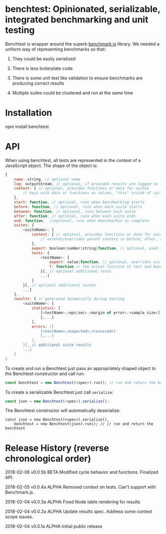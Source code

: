 # benchtest: Opinionated, serializable, integrated benchmarking and unit testing

Benchtest is wrapper around the superb [benchmark.js](https://github.com/bestiejs/benchmark.js) library. We needed a uniform way of representing benchmarks so that:

1) They could be easily serialized

2) There is less boilerplate code

3) There is some unit test like validation to ensure benchmarks are producing correct results

4) Multiple suites could be clustered and run at the same time

# Installation

npm install benchtest

# API

When using benchtest, all tests are represented in the context of a JavaScript object. The shape of the object is:

```javascript
{
	name: string, // optional name
	log: outputStream, // optional, if provided results are logged to the stream
	context: { // optional, provides functions or data for suites
		// keys with data or functions as values, "this" inside of cycle and test functions
	},
	start: function, // optional, runs when benchmarking starts
	before: function, // optional, runs when each suite starts
	between: function, // optional, runs between each suite
	after: function, // optional, runs when each suite ends
	end: function,  //optional, runs when benchmarkin is complete
	suites: {
		<suiteName>: {
			context: { // optional, provides functions or data for suiteName
				// extends/overrides parent context in before, after, and test functions
			},
			expect: boolean|number|string|function, // optional, used to verify tests return correct value
			tests: {
				<testName>: {
					expect: value|function, // optional, overrides suite expect
					f: function // the actual function to test and benchmark
				}[, // optional additional tests
				...]
			}
		}[, // optional additional suites
		...]
	},
	results: { // generated dynamically during testing
		<suiteName>: {
			statistics: [
				[<testName>,<ops/sec>,<margin of error>,<sample size>]
				[,...]
			],
			errors: /[
				[<testName>,<expected>,<received>]
				[,...]
			],
		}[, // additional suite results
		...]
	}
}
```

To create and run a Benchtest just pass an appropriately shaped object to the Benchtest constructor and call run:

```javascript
const benchtest = new Benchtest(<spec>).run(); // run and return the benchtest
```

To create a serializable Benchtest just call `serialize`:

```javascript
const json = new Benchtest(<spec>).serialize();
```

The Benchtest constructor will automatically deserialize:

```
const json = new Benchtest(<spec>).serialize(),
	benchtest = new Benchtest(json).run(); // // run and return the benchtest 
```


# Release History (reverse chronological order)

2018-02-06 v0.0.5b BETA Modified cycle behavior and functions. Finalized API.

2018-02-05 v0.0.4a ALPHA Removed context on tests. Can't support with Benchmark.js.

2018-02-04 v0.0.3a ALPHA Fixed Node table rendering for results

2018-02-04 v0.0.2a ALPHA Update results spec. Address some context scope issues.

2018-02-04 v0.0.1a ALPHA Initial public release


